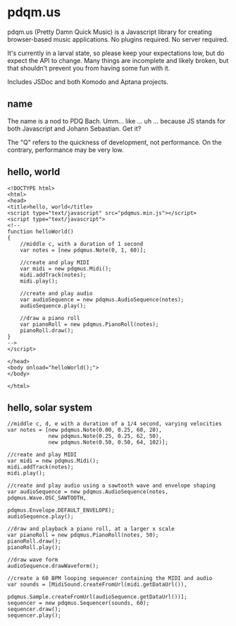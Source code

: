 pdqm.us
=======
pdqm.us (Pretty Damn Quick Music) is a Javascript library for creating browser-based music applications. No plugins required. No server required.

It's currently in a larval state, so please keep your expectations low, but do expect the API to change. Many things are incomplete and likely broken, but that shouldn't prevent you from having some fun with it.

Includes JSDoc and both Komodo and Aptana projects.

name
----
The name is a nod to PDQ Bach. Umm… like … uh … because JS stands for both Javascript and Johann Sebastian. Get it?

The "Q" refers to the quickness of development, not performance. On the contrary, performance may be very low.

hello, world
------------
    <!DOCTYPE html>
    <html>
    <head>
    <title>hello, world</title>
    <script type="text/javascript" src="pdqmus.min.js"></script>
    <script type="text/javascript">
    <!--
    function helloWorld()
    {
        //middle c, with a duration of 1 second
        var notes = [new pdqmus.Note(0, 1, 60)];

        //create and play MIDI  
        var midi = new pdqmus.Midi();
        midi.addTrack(notes);
        midi.play();

        //create and play audio
        var audioSequence = new pdqmus.AudioSequence(notes);
        audioSequence.play();

        //draw a piano roll
        var pianoRoll = new pdqmus.PianoRoll(notes);
        pianoRoll.draw();  
    }
    -->
    </script>

    </head>
    <body onload="helloWorld();">
    </body>

    </html>
hello, solar system
-------------------
    //middle c, d, e with a duration of a 1/4 second, varying velocities
    var notes = [new pdqmus.Note(0.00, 0.25, 60, 20),
                 new pdqmus.Note(0.25, 0.25, 62, 50),
                 new pdqmus.Note(0.50, 0.50, 64, 102)];

    //create and play MIDI  
    var midi = new pdqmus.Midi();
    midi.addTrack(notes);
    midi.play();

    //create and play audio using a sawtooth wave and envelope shaping
    var audioSequence = new pdqmus.AudioSequence(notes, pdqmus.Wave.OSC_SAWTOOTH, 
                                          pdqmus.Envelope.DEFAULT_ENVELOPE);
    audioSequence.play();

    //draw and playback a piano roll, at a larger x scale
    var pianoRoll = new pdqmus.PianoRoll(notes, 50);
    pianoRoll.draw();
    pianoRoll.play();

    //draw wave form
    audioSequence.drawWaveform();

    //create a 60 BPM looping sequencer containing the MIDI and audio
    var sounds = [MidiSound.createFromUrl(midi.getDataUrl()),
                  pdqmus.Sample.createFromUrl(audioSequence.getDataUrl())];
    sequencer = new pdqmus.Sequencer(sounds, 60);
    sequencer.draw();
    sequencer.play();    
